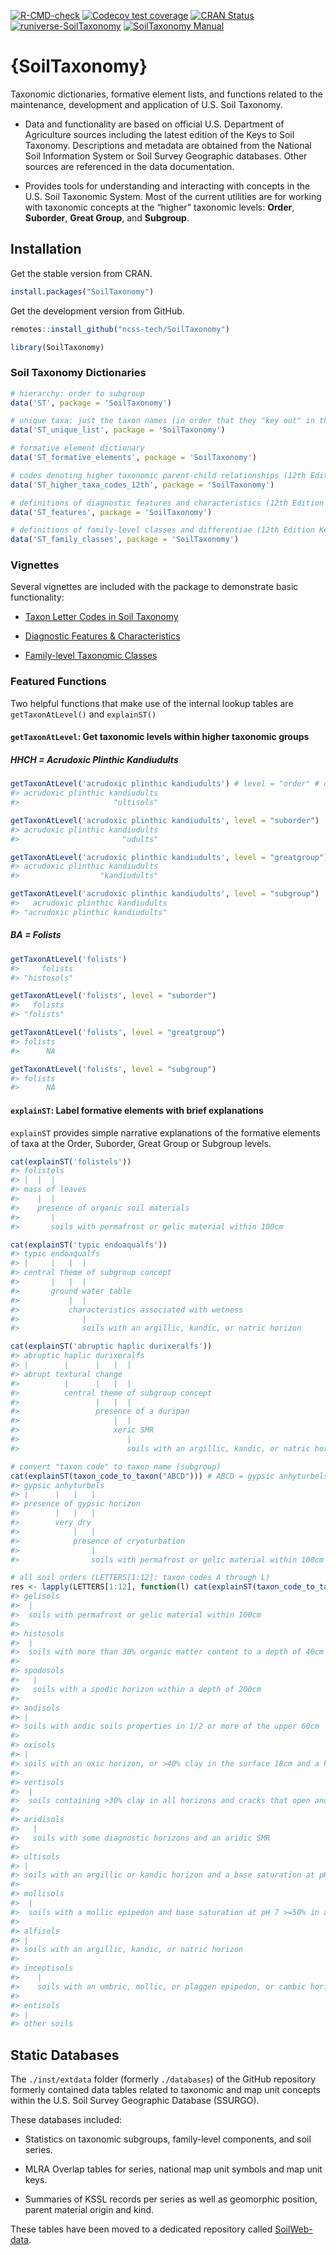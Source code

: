 
<!-- README.md is generated from README.Rmd. Please edit that file -->
<!-- badges: start -->

[![R-CMD-check](https://github.com/ncss-tech/SoilTaxonomy/workflows/R-CMD-check/badge.svg)](https://github.com/ncss-tech/SoilTaxonomy/actions/workflows/R-CMD-check.yml)
[![Codecov test
coverage](https://codecov.io/gh/ncss-tech/SoilTaxonomy/branch/master/graph/badge.svg)](https://app.codecov.io/gh/ncss-tech/SoilTaxonomy?branch=master)
[![CRAN
Status](https://www.r-pkg.org/badges/version-last-release/SoilTaxonomy)](https://cran.r-project.org/package=SoilTaxonomy)
[![runiverse-SoilTaxonomy](https://ncss-tech.r-universe.dev/badges/SoilTaxonomy)](https://github.com/ncss-tech/SoilTaxonomy)
[![SoilTaxonomy
Manual](https://img.shields.io/badge/docs-HTML-informational)](https://ncss-tech.github.io/SoilTaxonomy/)
<!-- badges: end -->

# {SoilTaxonomy}

Taxonomic dictionaries, formative element lists, and functions related
to the maintenance, development and application of U.S. Soil Taxonomy.

-   Data and functionality are based on official U.S. Department of
    Agriculture sources including the latest edition of the Keys to Soil
    Taxonomy. Descriptions and metadata are obtained from the National
    Soil Information System or Soil Survey Geographic databases. Other
    sources are referenced in the data documentation.

-   Provides tools for understanding and interacting with concepts in
    the U.S. Soil Taxonomic System. Most of the current utilities are
    for working with taxonomic concepts at the “higher” taxonomic
    levels: **Order**, **Suborder**, **Great Group**, and **Subgroup**.

## Installation

Get the stable version from CRAN.

``` r
install.packages("SoilTaxonomy")
```

Get the development version from GitHub.

``` r
remotes::install_github("ncss-tech/SoilTaxonomy")
```

``` r
library(SoilTaxonomy)
```

### Soil Taxonomy Dictionaries

``` r
# hierarchy: order to subgroup
data('ST', package = 'SoilTaxonomy')

# unique taxa: just the taxon names (in order that they "key out" in the keys)
data('ST_unique_list', package = 'SoilTaxonomy')

# formative element dictionary
data('ST_formative_elements', package = 'SoilTaxonomy')

# codes denoting higher taxonomic parent-child relationships (12th Edition Keys to Soil Taxonomy)
data('ST_higher_taxa_codes_12th', package = 'SoilTaxonomy')

# definitions of diagnostic features and characteristics (12th Edition Keys to Soil Taxonomy)
data('ST_features', package = 'SoilTaxonomy')

# definitions of family-level classes and differentiae (12th Edition Keys to Soil Taxonomy)
data('ST_family_classes', package = 'SoilTaxonomy')
```

### Vignettes

Several vignettes are included with the package to demonstrate basic
functionality:

-   [Taxon Letter Codes in Soil
    Taxonomy](https://ncss-tech.github.io/SoilTaxonomy/articles/taxon-letter-codes.html)

-   [Diagnostic Features &
    Characteristics](https://ncss-tech.github.io/SoilTaxonomy/articles/diagnostics.html)

-   [Family-level Taxonomic
    Classes](https://ncss-tech.github.io/SoilTaxonomy/articles/family-level_taxonomy.html)

### Featured Functions

Two helpful functions that make use of the internal lookup tables are
`getTaxonAtLevel()` and `explainST()`

#### `getTaxonAtLevel`: Get taxonomic levels within higher taxonomic groups

##### HHCH = *Acrudoxic Plinthic Kandiudults*

``` r
getTaxonAtLevel('acrudoxic plinthic kandiudults') # level = "order" # default
#> acrudoxic plinthic kandiudults 
#>                     "ultisols"

getTaxonAtLevel('acrudoxic plinthic kandiudults', level = "suborder")
#> acrudoxic plinthic kandiudults 
#>                       "udults"

getTaxonAtLevel('acrudoxic plinthic kandiudults', level = "greatgroup")
#> acrudoxic plinthic kandiudults 
#>                  "kandiudults"

getTaxonAtLevel('acrudoxic plinthic kandiudults', level = "subgroup")
#>   acrudoxic plinthic kandiudults 
#> "acrudoxic plinthic kandiudults"
```

##### BA = *Folists*

``` r
getTaxonAtLevel('folists')
#>     folists 
#> "histosols"

getTaxonAtLevel('folists', level = "suborder")
#>   folists 
#> "folists"

getTaxonAtLevel('folists', level = "greatgroup")
#> folists 
#>      NA

getTaxonAtLevel('folists', level = "subgroup")
#> folists 
#>      NA
```

#### `explainST`: Label formative elements with brief explanations

`explainST` provides simple narrative explanations of the formative
elements of taxa at the Order, Suborder, Great Group or Subgroup levels.

``` r
cat(explainST('folistels'))
#> folistels
#> |  |  |                                                                                             
#> mass of leaves                                                                                      
#>    |  |                                                                                             
#>    presence of organic soil materials                                                               
#>       |                                                                                             
#>       soils with permafrost or gelic material within 100cm

cat(explainST('typic endoaqualfs'))
#> typic endoaqualfs
#> |     |   |  |                                                                                      
#> central theme of subgroup concept                                                                   
#>       |   |  |                                                                                      
#>       ground water table                                                                            
#>           |  |                                                                                      
#>           characteristics associated with wetness                                                   
#>              |                                                                                      
#>              soils with an argillic, kandic, or natric horizon

cat(explainST('abruptic haplic durixeralfs'))
#> abruptic haplic durixeralfs
#> |        |      |   |  |                                                                            
#> abrupt textural change                                                                              
#>          |      |   |  |                                                                            
#>          central theme of subgroup concept                                                          
#>                 |   |  |                                                                            
#>                 presence of a duripan                                                               
#>                     |  |                                                                            
#>                     xeric SMR                                                                       
#>                        |                                                                            
#>                        soils with an argillic, kandic, or natric horizon

# convert "taxon code" to taxon name (subgroup)
cat(explainST(taxon_code_to_taxon("ABCD"))) # ABCD = gypsic anhyturbels
#> gypsic anhyturbels
#> |      |   |   |                                                                                    
#> presence of gypsic horizon                                                                          
#>        |   |   |                                                                                    
#>        very dry                                                                                     
#>            |   |                                                                                    
#>            presence of cryoturbation                                                                
#>                |                                                                                    
#>                soils with permafrost or gelic material within 100cm

# all soil orders (LETTERS[1:12]; taxon codes A through L)
res <- lapply(LETTERS[1:12], function(l) cat(explainST(taxon_code_to_taxon(l)), "\n\n"))
#> gelisols
#>  |                                                                                                  
#>  soils with permafrost or gelic material within 100cm                                                
#> 
#> histosols
#>  |                                                                                                  
#>  soils with more than 30% organic matter content to a depth of 40cm or more                          
#> 
#> spodosols
#>   |                                                                                                 
#>   soils with a spodic horizon within a depth of 200cm                                                
#> 
#> andisols
#> |                                                                                                   
#> soils with andic soils properties in 1/2 or more of the upper 60cm                                   
#> 
#> oxisols
#> |                                                                                                   
#> soils with an oxic horizon, or >40% clay in the surface 18cm and a kandic horizon with < 10%  weatherable minerals 
#> 
#> vertisols
#>  |                                                                                                  
#>  soils containing >30% clay in all horizons and cracks that open and close periodically              
#> 
#> aridisols
#>   |                                                                                                 
#>   soils with some diagnostic horizons and an aridic SMR                                              
#> 
#> ultisols
#> |                                                                                                   
#> soils with an argillic or kandic horizon and a base saturation at pH 8.2 <35% at a depth of 180cm    
#> 
#> mollisols
#>  |                                                                                                  
#>  soils with a mollic epipedon and base saturation at pH 7 >=50% in all depths above 180cm            
#> 
#> alfisols
#> |                                                                                                   
#> soils with an argillic, kandic, or natric horizon                                                    
#> 
#> inceptisols
#>    |                                                                                                
#>    soils with an umbric, mollic, or plaggen epipedon, or cambic horizon                              
#> 
#> entisols
#> |                                                                                                   
#> other soils
```

## Static Databases

The `./inst/extdata` folder (formerly `./databases`) of the GitHub
repository formerly contained data tables related to taxonomic and map
unit concepts within the U.S. Soil Survey Geographic Database (SSURGO).

These databases included:

-   Statistics on taxonomic subgroups, family-level components, and soil
    series.

-   MLRA Overlap tables for series, national map unit symbols and map
    unit keys.

-   Summaries of KSSL records per series as well as geomorphic position,
    parent material origin and kind.

These tables have been moved to a dedicated repository called
[SoilWeb-data](https://github.com/ncss-tech/SoilWeb-data).
